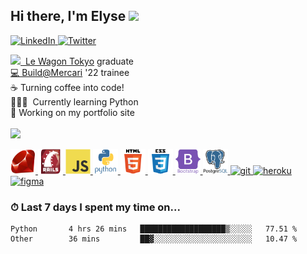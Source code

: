 <h2> Hi there, I'm Elyse <img src="https://media.giphy.com/media/mGcNjsfWAjY5AEZNw6/giphy.gif" width="50"></h2>

<!--<img align='right' src="https://res.cloudinary.com/elyse/image/upload/v1631268687/gummy-coding_1_jx39by.png" width="350"> -->
<p>
<a href="https://www.linkedin.com/in/elysemelissa" target="_blank">
  <img src="https://img.shields.io/badge/linkedin-%230077B5.svg?&style=for-the-badge&logo=linkedin&logoColor=white&color=6AA5C5" alt="LinkedIn"/>
</a>
<a href="https://twitter.com/elysecodes" target="_blank">
  <img src="https://img.shields.io/badge/twitter-%231DA1F2.svg?&style=for-the-badge&logo=twitter&logoColor=white&color=6AA5C5" alt="Twitter"/>
</a>
</p>

<a href="https://www.lewagon.com/tokyo" target="_blank" ><img src="https://raw.githubusercontent.com/lewagon/fullstack-images/master/uikit/logo.png" width="18">&nbsp;  Le Wagon Tokyo</a> graduate
<br>
<a href="https://mercan.mercari.com/articles/33259/" target="_blank">💻&nbsp;Build@Mercari</a> '22 trainee
<br>
☕️&nbsp;Turning coffee into code!
<br>
👩🏼‍💻&nbsp; Currently learning Python
<br>
🌱&nbsp;Working on my portfolio site
<br>
<br>
<a href="https://www.codewars.com/users/ElyseCodes" target="_blank"><img src="https://www.codewars.com/users/ElyseCodes/badges/small"></a>
<p>
    <a href="https://www.ruby-lang.org/en/" target="_blank"> <img src="https://raw.githubusercontent.com/devicons/devicon/master/icons/ruby/ruby-original.svg" alt="ruby" width="40" height="40"/> </a>
    <a href="https://rubyonrails.org" target="_blank"> <img src="https://raw.githubusercontent.com/devicons/devicon/master/icons/rails/rails-original-wordmark.svg" alt="rails" width="40" height="40"/> </a>
    <a href="https://www.javascript.com/" target="_blank"> <img src="https://raw.githubusercontent.com/devicons/devicon/master/icons/javascript/javascript-original.svg" alt="javascript" width="40" height="40"/> </a>
    <a href="https://www.python.org/" target="_blank"> <img src="https://raw.githubusercontent.com/devicons/devicon/master/icons/python/python-original-wordmark.svg" alt="rails" width="40" height="40"/> </a>
    <a href="https://developer.mozilla.org/en-US/docs/Web/HTML" target="_blank"> <img src="https://raw.githubusercontent.com/devicons/devicon/master/icons/html5/html5-original-wordmark.svg" alt="html5" width="40" height="40"/> </a>
    <a href="https://developer.mozilla.org/en-US/docs/Web/CSS" target="_blank"> <img src="https://raw.githubusercontent.com/devicons/devicon/master/icons/css3/css3-original-wordmark.svg" alt="css3" width="40" height="40"/> </a>
    <a href="https://getbootstrap.com" target="_blank"> <img src="https://raw.githubusercontent.com/devicons/devicon/master/icons/bootstrap/bootstrap-plain-wordmark.svg" alt="bootstrap" width="40" height="40"/> </a>
    <a href="https://www.postgresql.org" target="_blank"> <img src="https://raw.githubusercontent.com/devicons/devicon/master/icons/postgresql/postgresql-original-wordmark.svg" alt="postgresql" width="40" height="40"/> </a>
    <a href="https://git-scm.com/" target="_blank"> <img src="https://www.vectorlogo.zone/logos/git-scm/git-scm-icon.svg" alt="git" width="40" height="40"/> </a>
    <a href="https://heroku.com" target="_blank"> <img src="https://www.vectorlogo.zone/logos/heroku/heroku-icon.svg" alt="heroku" width="40" height="40"/> </a>
    <a href="https://www.figma.com/" target="_blank"> <img src="https://www.vectorlogo.zone/logos/figma/figma-icon.svg" alt="figma" width="40" height="40"/> </a>
</p>

<h3>⏱ Last 7 days I spent my time on...</h3>

<!--START_SECTION:waka-->

```text
Python       4 hrs 26 mins   ███████████████████▒░░░░░   77.51 %
Other        36 mins         ██▓░░░░░░░░░░░░░░░░░░░░░░   10.47 %
```

<!--END_SECTION:waka-->
<!--[![Top Langs](https://github-readme-stats.vercel.app/api/top-langs/?username=Elysemelissa&layout=compact&hide=html&theme=nightowl)](https://github.com/Elysemelissa/github-readme-stats)-->
